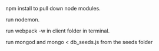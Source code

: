 npm install to pull down node modules.

run nodemon.

run webpack -w in client folder in terminal.

run mongod and mongo < db_seeds.js from the seeds folder
